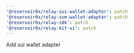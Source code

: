 ```yaml
---
'@reservoir0x/relay-sui-wallet-adapter': patch
'@reservoir0x/relay-svm-wallet-adapter': patch
'@reservoir0x/relay-sdk': patch
'@reservoir0x/relay-kit-ui': patch
---
```


Add sui wallet adapter
